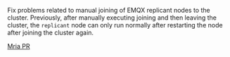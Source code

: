 Fix problems related to manual joining of EMQX replicant nodes to the cluster.
Previously, after manually executing joining and then leaving the cluster, the `replicant` node can only run normally after restarting the node after joining the cluster again.

[Mria PR](https://github.com/emqx/mria/pull/128)
